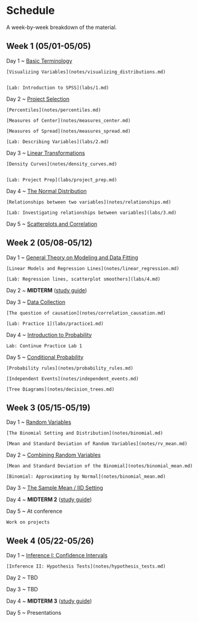 # Schedule

A week-by-week breakdown of the material.

## Week  1 (05/01-05/05)

Day 1
  ~ [Basic Terminology](notes/basic_terminology.md)

    [Visualizing Variables](notes/visualizing_distributions.md)


    [Lab: Introduction to SPSS](labs/1.md)

Day 2
  ~ [Project Selection](notes/projects.md)

    [Percentiles](notes/percentiles.md)

    [Measures of Center](notes/measures_center.md)

    [Measures of Spread](notes/measures_spread.md)

    [Lab: Describing Variables](labs/2.md)

Day 3
  ~ [Linear Transformations](notes/linear_transformations.md)

    [Density Curves](notes/density_curves.md)


    [Lab: Project Prep](labs/project_prep.md)

Day 4
  ~ [The Normal Distribution](notes/normal_distribution.md)

    [Relationships between two variables](notes/relationships.md)

    [Lab: Investigating relationships between variables](labs/3.md)

Day 5
  ~ [Scatterplots and Correlation](notes/scatterplot_correlation.md)

## Week  2 (05/08-05/12)

Day 1
  ~ [General Theory on Modeling and Data Fitting](notes/modeling_general.md)

    [Linear Models and Regression Lines](notes/linear_regression.md)

    [Lab: Regression lines, scatterplot smoothers](labs/4.md)

Day 2
  ~ **MIDTERM**  ([study guide](notes/midterm1_study_guide.md))

Day 3
  ~ [Data Collection](notes/data_collection.md)

    [The question of causation](notes/correlation_causation.md)

    [Lab: Practice 1](labs/practice1.md)

Day 4
  ~ [Introduction to Probability](notes/probability_intro.md)

    Lab: Continue Practice Lab 1

Day 5
  ~ [Conditional Probability](notes/probability_conditional.md)

    [Probability rules](notes/probability_rules.md)

    [Independent Events](notes/independent_events.md)

    [Tree Diagrams](notes/decision_trees.md)

## Week  3 (05/15-05/19)

Day 1
  ~ [Random Variables](notes/random_variables.md)

    [The Binomial Setting and Distribution](notes/binomial.md)

    [Mean and Standard Deviation of Random Variables](notes/rv_mean.md)

Day 2
  ~ [Combining Random Variables](notes/rv_combine.md)

    [Mean and Standard Deviation of the Binomial](notes/binomial_mean.md)

    [Binomial: Approximating by Normal](notes/binomial_mean.md)

Day 3
  ~ [The Sample Mean / IID Setting](notes/iid_setting.md)

Day 4
  ~ **MIDTERM 2** ([study guide](notes/midterm2_study_guide.md))

Day 5
  ~ At conference

    Work on projects

## Week  4 (05/22-05/26)

Day 1
  ~ [Inference I: Confidence Intervals](notes/confidence_intervals.md)

    [Inference II: Hypothesis Tests](notes/hypothesis_tests.md)

Day 2
  ~ TBD

Day 3
  ~ TBD

Day 4
  ~ **MIDTERM 3** ([study guide](notes/midterm3_study_guide.md))

Day 5
  ~ Presentations
